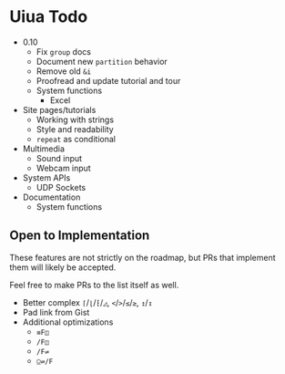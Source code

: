 # Uiua Todo

- 0.10
  - Fix `group` docs
  - Document new `partition` behavior
  - Remove old `&i`
  - Proofread and update tutorial and tour
  - System functions
    - Excel
- Site pages/tutorials
  - Working with strings
  - Style and readability
  - `repeat` as conditional
- Multimedia
  - Sound input
  - Webcam input
- System APIs
  - UDP Sockets
- Documentation
  - System functions

## Open to Implementation

These features are not strictly on the roadmap, but PRs that implement them will likely be accepted.

Feel free to make PRs to the list itself as well.

- Better complex `⌈`/`⌊`/`⁅`/`◿`, `<`/`>`/`≤`/`≥`, `↥`/`↧`
- Pad link from Gist
- Additional optimizations
  - `≡F◫`
  - `/F◫`
  - `/F⇌`
  - `⍜⇌/F`
